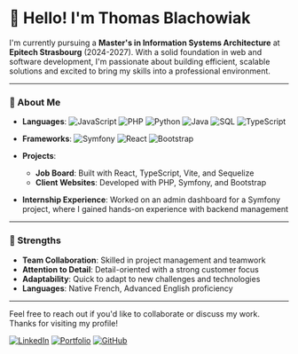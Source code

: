 # 👋 Hello! I'm Thomas Blachowiak

I'm currently pursuing a **Master's in Information Systems Architecture** at **Epitech Strasbourg** (2024-2027). With a solid foundation in web and software development, I'm passionate about building efficient, scalable solutions and excited to bring my skills into a professional environment.

---

### 🌟 About Me
- **Languages**:
  ![JavaScript](https://img.shields.io/badge/JavaScript-F7DF1E?style=for-the-badge&logo=javascript&logoColor=black)
  ![PHP](https://img.shields.io/badge/PHP-777BB4?style=for-the-badge&logo=php&logoColor=white)
  ![Python](https://img.shields.io/badge/Python-3776AB?style=for-the-badge&logo=python&logoColor=white)
  ![Java](https://img.shields.io/badge/Java-007396?style=for-the-badge&logo=java&logoColor=white)
  ![SQL](https://img.shields.io/badge/SQL-003B57?style=for-the-badge&logo=sqlite&logoColor=white)
  ![TypeScript](https://img.shields.io/badge/TypeScript-3178C6?style=for-the-badge&logo=typescript&logoColor=white)

- **Frameworks**:
  ![Symfony](https://img.shields.io/badge/Symfony-000000?style=for-the-badge&logo=symfony&logoColor=white)
  ![React](https://img.shields.io/badge/React-61DAFB?style=for-the-badge&logo=react&logoColor=black)
  ![Bootstrap](https://img.shields.io/badge/Bootstrap-7952B3?style=for-the-badge&logo=bootstrap&logoColor=white)

- **Projects**:
  - **Job Board**: Built with React, TypeScript, Vite, and Sequelize
  - **Client Websites**: Developed with PHP, Symfony, and Bootstrap
- **Internship Experience**: Worked on an admin dashboard for a Symfony project, where I gained hands-on experience with backend management

---

### 🔧 Strengths
- **Team Collaboration**: Skilled in project management and teamwork
- **Attention to Detail**: Detail-oriented with a strong customer focus
- **Adaptability**: Quick to adapt to new challenges and technologies
- **Languages**: Native French, Advanced English proficiency

---

Feel free to reach out if you'd like to collaborate or discuss my work. Thanks for visiting my profile!

[![LinkedIn](https://img.shields.io/badge/LinkedIn-Thomas--Blachowiak-blue?style=for-the-badge&logo=linkedin)](https://www.linkedin.com/in/thomas-blachowiak-137a2a72/) 
[![Portfolio](https://img.shields.io/badge/Portfolio-thomasblachowiak.fr-orange?style=for-the-badge&logo=google-chrome)](https://thomasblachowiak.fr/) 
[![GitHub](https://img.shields.io/badge/GitHub-Thomas--Blachowiak-lightgrey?style=for-the-badge&logo=github)](https://github.com/Thomas-Blachowiak)
